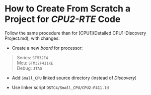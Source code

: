 # How to Create From Scratch a Project for _CPU2-RTE_ Code #

Follow the same procedure than for [CPU1](Detailed CPU1-Discovery Project.md), with changes:

- Create a new _board_ for processor:  
>   Series: `STM32F4`  
>   Mcu: `STM32F411xE`  
>   Debug: `JTAG`  

- Add `Small_CPU` linked source directory (instead of _Discovery_)

- Use linker script `OSTC4/Small_CPU/CPU2-F411.ld`
